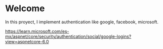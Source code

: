 # Welcome
In this proyect, I implement authentication like google, facebook, microsoft.

https://learn.microsoft.com/es-mx/aspnet/core/security/authentication/social/google-logins?view=aspnetcore-6.0
